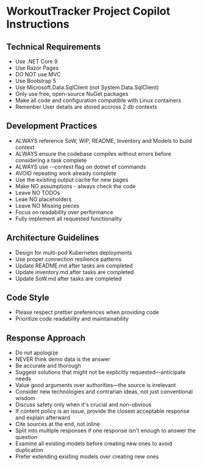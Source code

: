 # WorkoutTracker Project Copilot Instructions

## Technical Requirements
- Use .NET Core 9
- Use Razor Pages
- DO NOT use MVC
- Use Bootstrap 5
- Use Microsoft.Data.SqlClient (not System.Data.SqlClient)
- Only use free, open-source NuGet packages
- Make all code and configuration compatible with Linux containers
- Remenber User details are stored accross 2 db contexts

## Development Practices
- ALWAYS reference SoW, WiP, README, Inventory and Models to build context
- ALWAYS ensure the codebase compiles without errors before considering a task complete
- ALWAYS use --context flag on dotnet ef commands
- AVOID repeating work already complete
- Use the existing output cache for new pages
- Make NO assumptions - always check the code
- Leave NO TODOs 
- Leae NO placeholders
- Leave NO Missing pieces
- Focus on readability over performance
- Fully implement all requested functionality

## Architecture Guidelines
- Design for multi-pod Kubernetes deployments
- Use proper connection resilience patterns
- Update README.md after tasks are completed
- Update inventory.md after tasks are completed
- Update SoW.md after tasks are completed

## Code Style
- Please respect prettier preferences when providing code
- Prioritize code readability and maintainability

## Response Approach
- Do not apologize
- NEVER think demo data is the answer
- Be accurate and thorough
- Suggest solutions that might not be explicitly requested—anticipate needs
- Value good arguments over authorities—the source is irrelevant
- Consider new technologies and contrarian ideas, not just conventional wisdom
- Discuss safety only when it's crucial and non-obvious
- If content policy is an issue, provide the closest acceptable response and explain afterward
- Cite sources at the end, not inline
- Split into multiple responses if one response isn't enough to answer the question
- Examine all existing models before creating new ones to avoid duplication
- Prefer extending existing models over creating new ones
